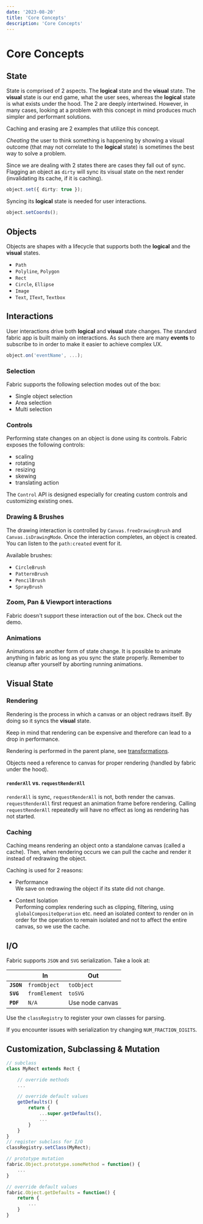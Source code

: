 ```yaml
---
date: '2023-08-20'
title: 'Core Concepts'
description: 'Core Concepts'
---
```


# Core Concepts

## State

State is comprised of 2 aspects. The **logical** state and the **visual** state.
The **visual** state is our end game, what the user sees, whereas the **logical** state is what exists under the hood.
The 2 are deeply intertwined. However, in many cases, looking at a problem with this concept in mind produces much simpler and performant solutions.

Caching and erasing are 2 examples that utilize this concept.

_Cheating_ the user to think something is happening by showing a visual outcome (that may not correlate to the **logical** state) is sometimes the best way to solve a problem.

Since we are dealing with 2 states there are cases they fall out of sync.
Flagging an object as `dirty` will sync its visual state on the next render (invalidating its cache, if it is caching).

```ts
object.set({ dirty: true });
```

Syncing its **logical** state is needed for user interactions.

```ts
object.setCoords();
```

## Objects

Objects are shapes with a lifecycle that supports both the **logical** and the **visual** states.

- `Path`
- `Polyline`, `Polygon`
- `Rect`
- `Circle`, `Ellipse`
- `Image`
- `Text`, `IText`, `Textbox`

## Interactions

User interactions drive both **logical** and **visual** state changes.
The standard fabric app is built mainly on interactions.
As such there are many **events** to subscribe to in order to make it easier to achieve complex UX.

```ts
object.on('eventName', ...);
```

### Selection

Fabric supports the following selection modes out of the box:

- Single object selection
- Area selection
- Multi selection

### Controls

Performing state changes on an object is done using its controls.
Fabric exposes the following controls:

- scaling
- rotating
- resizing
- skewing
- translating action

The `Control` API is designed especially for creating custom controls and customizing existing ones.

### Drawing & Brushes

The drawing interaction is controlled by `Canvas.freeDrawingBrush` and `Canvas.isDrawingMode`.
Once the interaction completes, an object is created. You can listen to the `path:created` event for it.

Available brushes:

- `CircleBrush`
- `PatternBrush`
- `PencilBrush`
- `SprayBrush`

### Zoom, Pan & Viewport interactions

Fabric doesn't support these interaction out of the box.
Check out the demo.

### Animations

Animations are another form of state change.
It is possible to animate anything in fabric as long as you sync the state properly.
Remember to cleanup after yourself by aborting running animations.

## Visual State

### Rendering

Rendering is the process in which a canvas or an object redraws itself.
By doing so it syncs the **visual** state.

Keep in mind that rendering can be expensive and therefore can lead to a drop in performance.

Rendering is performed in the parent plane, see [transformations](/docs/understanding-fabricjs/transformations/).

Objects need a reference to canvas for proper rendering (handled by fabric under the hood).

#### `renderAll` vs. `requestRenderAll`

`renderAll` is sync, `requestRenderAll` is not, both render the canvas.
`requestRenderAll` first request an animation frame before rendering.
Calling `requestRenderAll` repeatedly will have no effect as long as rendering has not started.

### Caching

Caching means rendering an object onto a standalone canvas (called a cache). Then, when rendering occurs we can pull the cache and render it instead of redrawing the object.

Caching is used for 2 reasons:

- Performance\
  We save on redrawing the object if its state did not change.

- Context Isolation\
  Performing complex rendering such as clipping, filtering, using `globalCompositeOperation` etc. need an isolated context to render on in order for the operation to remain isolated and not to affect the entire canvas, so we use the cache.

## I/O

Fabric supports `JSON` and `SVG` serialization.
Take a look at:

|            | In            | Out             |
| ---------- | ------------- | --------------- |
| **`JSON`** | `fromObject`  | `toObject`      |
| **`SVG`**  | `fromElement` | `toSVG`         |
| **`PDF`**  | `N/A`         | Use node canvas |

Use the `classRegistry` to register your own classes for parsing.

If you encounter issues with serialization try changing `NUM_FRACTION_DIGITS`.

## Customization, Subclassing & Mutation

```ts
// subclass
class MyRect extends Rect {

    // override methods
    ...

    // override default values
    getDefaults() {
        return {
            ...super.getDefaults(),
            ...
        }
    }
}
// register subclass for I/O
classRegistry.setClass(MyRect);

// prototype mutation
fabric.Object.prototype.someMethod = function() {
    ...
}

// override default values
fabric.Object.getDefaults = function() {
    return {
        ...
    }
}

```
